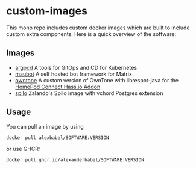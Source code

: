# custom-images

This mono repo includes custom docker images which are built to include custom extra components. Here is a quick overview of the software:

## Images

- [argocd](argocd) A tools for GitOps and CD for Kubernetes
- [maubot](maubot) A self hosted bot framework for Matrix
- [owntone](owntone) A custom version of OwnTone with librespot-java for the [HomePod Connect Hass.io Addon](https://community.home-assistant.io/t/homepod-connect-spotify-on-homepods-with-spotify-connect)
- [spilo](spilo) Zalando's Spilo image with vchord Postgres extension

## Usage

You can pull an image by using
```bash
docker pull alexbabel/SOFTWARE:VERSION
```
or use GHCR:
```bash
docker pull ghcr.io/alexanderbabel/SOFTWARE:VERSION
```
